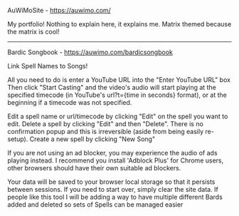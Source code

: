 AuWiMoSite - https://auwimo.com/ 

My portfolio!
Nothing to explain here, it explains me.
Matrix themed because the matrix is cool! 

------------------------------------------

Bardic Songbook - https://auwimo.com/bardicsongbook

Link Spell Names to Songs!

All you need to do is enter a YouTube URL into the "Enter YouTube URL" box
Then click "Start Casting" and the video's audio will start playing at the specified timecode (in YouTube's url?t={time in seconds} format), or at the beginning if a timecode was not specified.

Edit a spell name or url/timecode by clicking "Edit" on the spell you want to edit.
Delete a spell by clicking "Edit" and then "Delete". There is no confirmation popup and this is irreversible (aside from being easily re-setup). 
Create a new spell by clicking "New Song"

If you are not using an ad blocker, you may experience the audio of ads playing instead. I recommend you install 'Adblock Plus' for Chrome users, other browsers should have their own suitable ad blockers.  

Your data will be saved to your browser local storage so that it persists between sessions. If you need to start over, simply clear the site data.
If people like this tool I will be adding a way to have multiple different Bards added and deleted so sets of Spells can be managed easier
